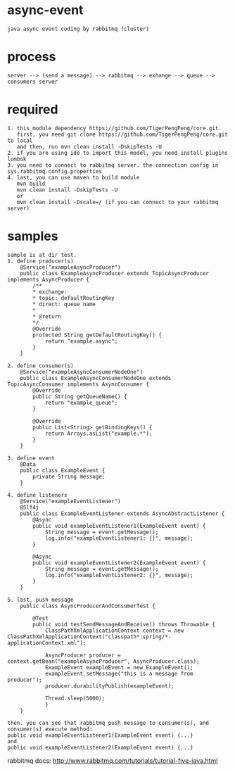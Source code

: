 # async-event #
    java async event coding by rabbitmq (cluster)

# process #
    server --> (send a message) --> rabbitmq --> exhange --> queue --> consumers server

# required #
    1. this module dependency https://github.com/TigerPengPeng/core.git.
       first, you need git clone https://github.com/TigerPengPeng/core.git to local
       and then, run mvn clean install -DskipTests -U
    2. if you are using ide to import this model, you need install plugins lombok
    3. you need to connect to rabbitmq server. the connection config in sys.rabbitmq.config.properties
    4. last, you can use maven to build module
       mvn build
       mvn clean install -DskipTests -U
       or
       mvn clean install -Dscale=/ (if you can connect to your rabbitmq server)

# samples #
    sample is at dir test.
    1. define producer(s)
        @Service("exampleAsyncProducer")
        public class ExampleAsyncProducer extends TopicAsyncProducer implements AsyncProducer {
            /**
            * exchange:
            * topic: defaultRoutingKey
            * direct: queue name
            *
            * @return
            */
            @Override
            protected String getDefaultRoutingKey() {
                return "example.async";
            }
        }

    2. define consumer(s)
        @Service("exampleAsyncConsumerNodeOne")
        public class ExampleAsyncConsumerNodeOne extends TopicAsyncConsumer implements AsyncConsumer {
            @Override
            public String getQueueName() {
                return "example_queue";
            }

            @Override
            public List<String> getBindingKeys() {
                return Arrays.asList("example.*");
            }
        }

    3. define event
        @Data
        public class ExampleEvent {
            private String message;
        }

    4. define listeners
        @Service("exampleEventListener")
        @Slf4j
        public class ExampleEventListener extends AsyncAbstractListener {
            @Async
            public void exampleEventListener1(ExampleEvent event) {
                String message = event.getMessage();
                log.info("exampleEventListener1: {}", message);
            }

            @Async
            public void exampleEventListener2(ExampleEvent event) {
                String message = event.getMessage();
                log.info("exampleEventListener2: {}", message);
            }
        }

    5. last, push message
        public class AsyncProducerAndConsumerTest {

            @Test
            public void testSendMessageAndReceive() throws Throwable {
                ClassPathXmlApplicationContext context = new ClassPathXmlApplicationContext("classpath*:spring/*-applicationContext.xml");

                AsyncProducer producer = context.getBean("exampleAsyncProducer", AsyncProducer.class);
                ExampleEvent exampleEvent = new ExampleEvent();
                exampleEvent.setMessage("this is a message from producer");
                producer.durabilityPublish(exampleEvent);

                Thread.sleep(5000);
                }
        }

    then. you can see that rabbitmq push message to consumer(s), and consumer(s) execute method:
    public void exampleEventListener1(ExampleEvent event) {...}
    and
    public void exampleEventListener2(ExampleEvent event) {...}




rabbitmq docs: http://www.rabbitmq.com/tutorials/tutorial-five-java.html
